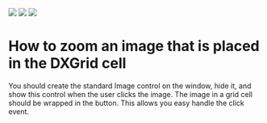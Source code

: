 <!-- default badges list -->
![](https://img.shields.io/endpoint?url=https://codecentral.devexpress.com/api/v1/VersionRange/128653867/11.1.4%2B)
[![](https://img.shields.io/badge/Open_in_DevExpress_Support_Center-FF7200?style=flat-square&logo=DevExpress&logoColor=white)](https://supportcenter.devexpress.com/ticket/details/E1721)
[![](https://img.shields.io/badge/📖_How_to_use_DevExpress_Examples-e9f6fc?style=flat-square)](https://docs.devexpress.com/GeneralInformation/403183)
<!-- default badges end -->
# How to zoom an image that is placed in the DXGrid cell


<p>You should create the standard Image control on the window, hide it, and show this control when the user clicks the image. The image in a grid cell should be wrapped in the button. This allows you easy handle the click event.</p>

<br/>


